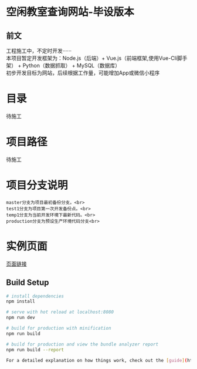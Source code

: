 空闲教室查询网站-毕设版本
====
前文
----
工程施工中，不定时开发······<br>
本项目暂定开发框架为：Node.js（后端）+ Vue.js（前端框架,使用Vue-Cli脚手架） + Python（数据抓取） + MySQL（数据库）<br>
初步开发目标为网站，后续根据工作量，可能增加App或微信小程序<br>

# 目录<br>
待施工<br>

# 项目路径<br>
待施工<br>

# 项目分支说明<br>
    master分支为项目最初备份分支。<br>
    test1分支为项目第一次开发备份点。<br>
    temp1分支为当前开发环境下最新代码。<br>
    production分支为预设生产环境代码分支<br>

# 实例页面<br>
[页面链接](http://secret.ppsuc.cicidoll.top/)

## Build Setup

``` bash
# install dependencies
npm install

# serve with hot reload at localhost:8080
npm run dev

# build for production with minification
npm run build

# build for production and view the bundle analyzer report
npm run build --report

For a detailed explanation on how things work, check out the [guide](http://vuejs-templates.github.io/webpack/) and [docs for vue-loader](http://vuejs.github.io/vue-loader).
